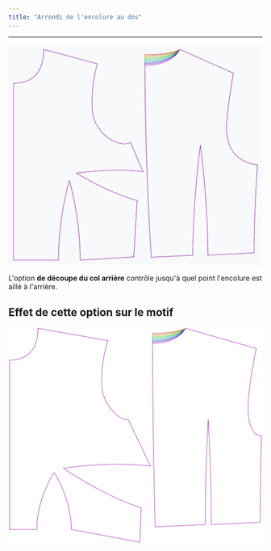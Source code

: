 ```yaml
---
title: "Arrondi de l'encolure au dos"
---
```


***

![L'effet de l'option de découpe du cou arrière sur le motif](sample.png)

L'option **de découpe du col arrière** contrôle jusqu'à quel point l'encolure est aillé à l'arrière.

## Effet de cette option sur le motif

![Cette image montre l'effet de cette option en superposant plusieurs variantes qui ont une valeur différente pour cette option](bella_backneckcutout_sample.svg "Effet de cette option sur le motif")
